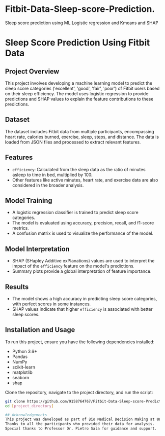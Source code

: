 # Fitbit-Data-Sleep-score-Prediction.
Sleep score prediction using ML Logistic regression and Kmeans and SHAP 
# Sleep Score Prediction Using Fitbit Data

## Project Overview
This project involves developing a machine learning model to predict the sleep score categories ('excellent', 'good', 'fair', 'poor') of Fitbit users based on their sleep efficiency. The model uses logistic regression to provide predictions and SHAP values to explain the feature contributions to these predictions.

## Dataset
The dataset includes Fitbit data from multiple participants, encompassing heart rate, calories burned, exercise, sleep, steps, and distance. The data is loaded from JSON files and processed to extract relevant features.

## Features
- `efficiency`: Calculated from the sleep data as the ratio of minutes asleep to time in bed, multiplied by 100.
- Other features like active minutes, heart rate, and exercise data are also considered in the broader analysis.

## Model Training
- A logistic regression classifier is trained to predict sleep score categories.
- The model is evaluated using accuracy, precision, recall, and f1-score metrics.
- A confusion matrix is used to visualize the performance of the model.

## Model Interpretation
- SHAP (SHapley Additive exPlanations) values are used to interpret the impact of the `efficiency` feature on the model's predictions.
- Summary plots provide a global interpretation of feature importance.

## Results
- The model shows a high accuracy in predicting sleep score categories, with perfect scores in some instances.
- SHAP values indicate that higher `efficiency` is associated with better sleep scores.

## Installation and Usage
To run this project, ensure you have the following dependencies installed:
- Python 3.6+
- Pandas
- NumPy
- scikit-learn
- matplotlib
- seaborn
- shap

Clone the repository, navigate to the project directory, and run the script:
```bash
git clone https://github.com/9158764767/Fitbit-Data-Sleep-score-Prediction..git
cd [project_directory]

## Acknowledgements
This project was developed as part of Bio Medical Decision Making at University of Verona.
Thanks to all the participants who provided their data for analysis.
Special thanks to Professor Dr. Pietro Sala for guidance and support.
